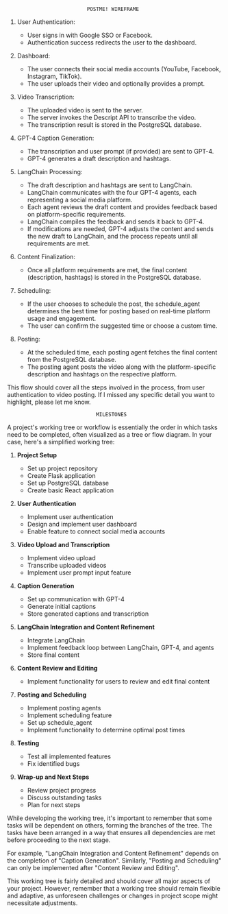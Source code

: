                               POSTME! WIREFRAME

1. User Authentication:
    - User signs in with Google SSO or Facebook.
    - Authentication success redirects the user to the dashboard.


2. Dashboard:
    - The user connects their social media accounts (YouTube, Facebook, Instagram, TikTok).
    - The user uploads their video and optionally provides a prompt.


3. Video Transcription:
    - The uploaded video is sent to the server.
    - The server invokes the Descript API to transcribe the video.
    - The transcription result is stored in the PostgreSQL database.


4. GPT-4 Caption Generation:
    - The transcription and user prompt (if provided) are sent to GPT-4.
    - GPT-4 generates a draft description and hashtags.


5. LangChain Processing:
    - The draft description and hashtags are sent to LangChain.
    - LangChain communicates with the four GPT-4 agents, each representing a social media platform.
    - Each agent reviews the draft content and provides feedback based on platform-specific requirements.
    - LangChain compiles the feedback and sends it back to GPT-4.
    - If modifications are needed, GPT-4 adjusts the content and sends the new draft to LangChain, and the process repeats until all requirements are met.


6. Content Finalization:
    - Once all platform requirements are met, the final content (description, hashtags) is stored in the PostgreSQL database.


7. Scheduling:
    - If the user chooses to schedule the post, the schedule_agent determines the best time for posting based on real-time platform usage and engagement.
    - The user can confirm the suggested time or choose a custom time.


8. Posting:
    - At the scheduled time, each posting agent fetches the final content from the PostgreSQL database.
    - The posting agent posts the video along with the platform-specific description and hashtags on the respective platform.

This flow should cover all the steps involved in the process, from user authentication to video posting. If I missed any specific detail you want to highlight, please let me know.

                                 MILESTONES

A project's working tree or workflow is essentially the order in which tasks need to be completed, often visualized as a tree or flow diagram. In your case, here's a simplified working tree:

1. **Project Setup**
   - Set up project repository
   - Create Flask application
   - Set up PostgreSQL database
   - Create basic React application

2. **User Authentication**
   - Implement user authentication
   - Design and implement user dashboard
   - Enable feature to connect social media accounts

3. **Video Upload and Transcription**
   - Implement video upload
   - Transcribe uploaded videos
   - Implement user prompt input feature

4. **Caption Generation**
   - Set up communication with GPT-4
   - Generate initial captions
   - Store generated captions and transcription

5. **LangChain Integration and Content Refinement**
   - Integrate LangChain
   - Implement feedback loop between LangChain, GPT-4, and agents
   - Store final content

6. **Content Review and Editing**
   - Implement functionality for users to review and edit final content

7. **Posting and Scheduling**
   - Implement posting agents
   - Implement scheduling feature
   - Set up schedule_agent
   - Implement functionality to determine optimal post times

8. **Testing**
   - Test all implemented features
   - Fix identified bugs

9. **Wrap-up and Next Steps**
   - Review project progress
   - Discuss outstanding tasks
   - Plan for next steps

While developing the working tree, it's important to remember that some tasks will be dependent on others, forming the branches of the tree. The tasks have been arranged in a way that ensures all dependencies are met before proceeding to the next stage. 

For example, "LangChain Integration and Content Refinement" depends on the completion of "Caption Generation". Similarly, "Posting and Scheduling" can only be implemented after "Content Review and Editing".

This working tree is fairly detailed and should cover all major aspects of your project. However, remember that a working tree should remain flexible and adaptive, as unforeseen challenges or changes in project scope might necessitate adjustments.
